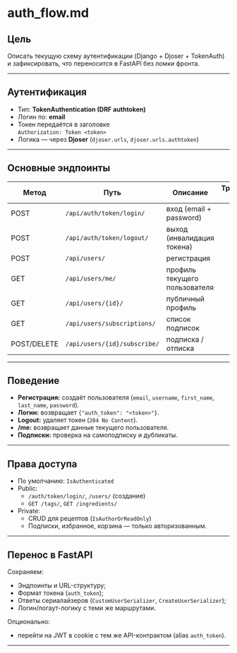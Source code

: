 # auth_flow.md

## Цель
Описать текущую схему аутентификации (Django + Djoser + TokenAuth) и зафиксировать, что переносится в FastAPI без ломки фронта.

---

## Аутентификация

- Тип: **TokenAuthentication (DRF authtoken)**
- Логин по: **email**
- Токен передаётся в заголовке  
  `Authorization: Token <token>`
- Логика — через **Djoser** (`djoser.urls`, `djoser.urls.authtoken`)

---

## Основные эндпоинты

| Метод | Путь | Описание | Требуется токен |
|--------|------|-----------|----------------:|
| POST | `/api/auth/token/login/` | вход (email + password) | ❌ |
| POST | `/api/auth/token/logout/` | выход (инвалидация токена) | ✅ |
| POST | `/api/users/` | регистрация | ❌ |
| GET  | `/api/users/me/` | профиль текущего пользователя | ✅ |
| GET  | `/api/users/{id}/` | публичный профиль | ❌ |
| GET  | `/api/users/subscriptions/` | список подписок | ✅ |
| POST/DELETE | `/api/users/{id}/subscribe/` | подписка / отписка | ✅ |

---

## Поведение

- **Регистрация:** создаёт пользователя (`email`, `username`, `first_name`, `last_name`, `password`).
- **Логин:** возвращает `{"auth_token": "<token>"}`.
- **Logout:** удаляет токен (`204 No Content`).
- **/me:** возвращает данные текущего пользователя.
- **Подписки:** проверка на самоподписку и дубликаты.

---

## Права доступа
- По умолчанию: `IsAuthenticated`
- Public:
  - `/auth/token/login/`, `/users/` (создание)
  - `GET /tags/`, `GET /ingredients/`
- Private:
  - CRUD для рецептов (`IsAuthorOrReadOnly`)
  - Подписки, избранное, корзина — только авторизованным.

---

## Перенос в FastAPI
Сохраняем:
- Эндпоинты и URL-структуру;
- Формат токена (`auth_token`);
- Ответы сериалайзеров (`CustomUserSerializer`, `CreateUserSerializer`);
- Логин/логаут-логику с теми же маршрутами.

Опционально:
- перейти на JWT в cookie с тем же API-контрактом (alias `auth_token`).

---
